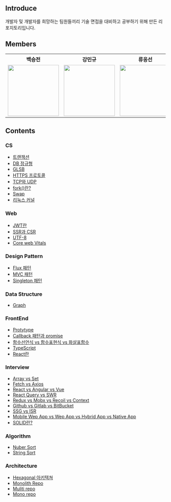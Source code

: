 ## Introduce
개발자 및 개발자를 희망하는 팀원들끼리 기술 면접을 대비하고 공부하기 위해 만든 리포지토리입니다.

## Members
<table>
  <th>백승전</th>
  <th>강민규</th>
  <th>류웅선</th>
  <tr>
    <td>
      <a target="_blank" href="https://github.com/baikseungjeon">
        <img
          width="160px"
          src="https://user-images.githubusercontent.com/85447054/194862402-399ff363-dff1-44c0-8294-5fa6602ab1b4.png"
        />
      </a>
    </td>
    <td>
      <a target="_blank" href="https://github.com/kagrin97">
        <img
          width="160px"
          src="https://user-images.githubusercontent.com/75124028/194712606-04d3ff01-49aa-4154-89a9-448109f21106.jpg"
        />
      </a>
    </td>
    <td>
      <a target="_blank" href="https://github.com/unsnruu">
        <img
          width="160px"
          src="https://avatars.githubusercontent.com/u/59273135?v=4"
        />
      </a>
    </td>
  </tr>
</table>
    
## Contents
### CS
  - [트랜잭션](https://github.com/BaikSeungJeon/Interview/blob/main/CS/DataBase/DB%20%EC%A0%95%EA%B7%9C%ED%98%95.md)
  - [DB 정규형](https://github.com/BaikSeungJeon/Interview/blob/main/CS/DataBase/%ED%8A%B8%EB%9E%9C%EC%9E%AD%EC%85%98.md)
  - [GLSB](https://github.com/BaikSeungJeon/Interview/blob/main/CS/Network/GLSB.md)
  - [HTTPS 프로토콜](https://github.com/BaikSeungJeon/Interview/blob/main/CS/Network/HTTPS%20%ED%94%84%EB%A1%9C%ED%86%A0%EC%BD%9C.md)
  - [TCP와 UDP](https://github.com/BaikSeungJeon/Interview/blob/main/CS/Network/TCP%EC%99%80%20UDP.md)
  - [fork()란?](https://github.com/BaikSeungJeon/Interview/blob/main/CS/OS/fork()%20%ED%95%A8%EC%88%98.md)
  - [Swap](https://github.com/BaikSeungJeon/Interview/blob/main/CS/OS/Swap.md)
  - [리눅스 커널](https://github.com/BaikSeungJeon/Interview/blob/main/CS/OS/리눅스%20커널.md)
### Web
  - [JWT란](https://github.com/BaikSeungJeon/Interview/blob/main/Web/JWT.md)
  - [SSR과 CSR](https://github.com/BaikSeungJeon/Interview/blob/main/Web/SSR%EA%B3%BC%20CSR.md)
  - [UTF-8](https://github.com/BaikSeungJeon/Interview/blob/main/Web/UTF-8.md)
  - [Core web Vitals](https://github.com/BaikSeungJeon/Interview/blob/main/Web/Core%20web%20Vitals.md)
### Design Pattern
  - [Flux 패턴](https://github.com/BaikSeungJeon/Interview/blob/main/Design%20Pattern/Flux%20%ED%8C%A8%ED%84%B4.md)
  - [MVC 패턴](https://github.com/BaikSeungJeon/Interview/blob/main/Design%20Pattern/MVC%20%ED%8C%A8%ED%84%B4.md)
  - [Singleton 패턴](https://github.com/BaikSeungJeon/Interview/blob/main/Design%20Pattern/Singleton.md)
### Data Structure
  - [Graph](https://github.com/BaikSeungJeon/Interview/blob/main/Data%20Structure/Graph.md)
### FrontEnd
  - [Protytype](https://github.com/BaikSeungJeon/Interview/blob/main/FrontEnd/JavaScript/Prototype.md)
  - [Callback 패턴과 promise](https://github.com/BaikSeungJeon/Interview/blob/main/FrontEnd/JavaScript/callback%20%ED%8C%A8%ED%84%B4%EA%B3%BC%20promise.md)
  - [함수선언식 vs 함수표현식 vs 화살표함수](https://github.com/BaikSeungJeon/Interview/blob/main/FrontEnd/JavaScript/%ED%95%A8%EC%88%98%EC%84%A0%EC%96%B8%EC%8B%9D%20vs%20%ED%95%A8%EC%88%98%ED%91%9C%ED%98%84%EC%8B%9D%20vs%20%ED%99%94%EC%82%B4%ED%91%9C%ED%95%A8%EC%88%98.md)
  - [TypeScript](https://github.com/BaikSeungJeon/Interview/blob/main/FrontEnd/JavaScript/TypeScript.md)
  - [React란](https://github.com/BaikSeungJeon/Interview/blob/main/FrontEnd/React/React%EB%9E%80%3F.md)
### Interview
  - [Array vs Set](https://github.com/BaikSeungJeon/Interview/blob/main/Interview/Array%20vs%20Set.md)
  - [Fetch vs Axios](https://github.com/BaikSeungJeon/Interview/blob/main/Interview/Fetch%20vs%20Axios.md)
  - [React vs Angular vs Vue](https://github.com/BaikSeungJeon/Interview/blob/main/Interview/React%20vs%20Angular%20vs%20Vue.md)
  - [React Query vs SWR](https://github.com/BaikSeungJeon/Interview/blob/main/Interview/React-query%20vs%20SWR.md)
  - [Redux vs Mobx vs Recoil vs Context](https://github.com/BaikSeungJeon/Interview/blob/main/Interview/Redux%20vs%20Mobx%20vs%20Recoil%20vs%20Context.md)
  - [Github vs Gitlab vs BitBucket](https://github.com/BaikSeungJeon/Interview/blob/main/Interview/GitHub%20vs%20GitLab%20vs%20BitBucket.md)
  - [SSG vs ISR](https://github.com/BaikSeungJeon/Interview/blob/main/Interview/SSG%20vs%20ISR.md)
  - [Mobile Wep App vs Wep App vs Hybrid App vs Native App](https://github.com/BaikSeungJeon/Interview/blob/main/Interview/Mobile%20Wep%20App%20vs%20Wep%20App%20vs%20Hybrid%20App%20vs%20Native%20App.md)
  - [SOLID란?](https://github.com/BaikSeungJeon/Interview/blob/main/Interview/SOLID.md)
### Algorithm
  - [Nuber Sort](https://github.com/BaikSeungJeon/Interview/blob/main/Algorithm/Sort/Number%20Sort.md)
  - [String Sort](https://github.com/BaikSeungJeon/Interview/blob/main/Algorithm/Sort/String%20Sort.md)
### Architecture
  - [Hexagonal 아키텍쳐](https://github.com/BaikSeungJeon/Interview/blob/main/Architecture/Hexagonal%20architecture.md)
  - [Monolith Repo](https://github.com/BaikSeungJeon/Interview/blob/main/Architecture/Monolith%20Repo.md)
  - [Muliti repo](https://github.com/BaikSeungJeon/Interview/blob/main/Architecture/Muliti%20repo.md)
  - [Mono repo](https://github.com/BaikSeungJeon/Interview/blob/main/Architecture/Mono%20repo.md)
